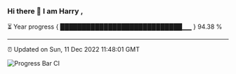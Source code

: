 ### Hi there 👋 I am Harry , 

⏳ Year progress { ████████████████████████████▁▁ } 94.38 %

---

⏰ Updated on Sun, 11 Dec 2022 11:48:01 GMT

![Progress Bar CI](https://github.com/duykhang68/duykhang68/workflows/Progress%20Bar%20CI/badge.svg)
